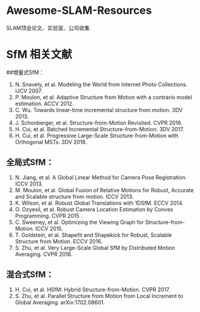 # Awesome-SLAM-Resources
SLAM顶会论文、实验室、公司收集

# SfM 相关文献
##增量式SfM：
1.	N. Snavely, et al. Modeling the World from Internet Photo Collections. IJCV 2007.
2.	P. Moulon, et al. Adaptive Structure from Motion with a contrario model estimation. ACCV 2012.
3.	C. Wu. Towards linear-time incremental structure from motion. 3DV 2013.
4.	J. Schonberger, et al. Structure-from-Motion Revisited. CVPR 2016.
5.	H. Cui, et al. Batched Incremental Structure-from-Motion. 3DV 2017.
6.	H. Cui, et al. Progressive Large-Scale Structure-from-Motion with Orthogonal MSTs. 3DV 2018.
## 全局式SfM：
1.	N. Jiang, et al. A Global Linear Method for Camera Pose Registration. ICCV 2013.
2.	M. Moulon, et al. Global Fusion of Relative Motions for Robust, Accurate and Scalable structure from motion. ICCV 2013.
3.	K. Wilson, et al. Robust Global Translations with 1DSfM. ECCV 2014.
4.	O. Ozyesil, et al. Robust Camera Location Estimation by Convex Programming. CVPR 2015 .
5.	C. Sweeney, et al. Optimizing the Viewing Graph for Structure-from-Motion. ICCV 2015.
6.	T. Goldstein, et al. Shapefit and Shapekick for Robust, Scalable Structure from Motion. ECCV 2016.
7.	S. Zhu, et al. Very Large-Scale Global SfM by Distributed Motion Averaging. CVPR 2018.
## 混合式SfM：
1.	H. Cui, et al. HSfM: Hybrid Structure-from-Motion. CVPR 2017.
2.	S. Zhu, et al. Parallel Structure from Motion from Local Increment to Global Averaging. arXiv:1702.08601.

